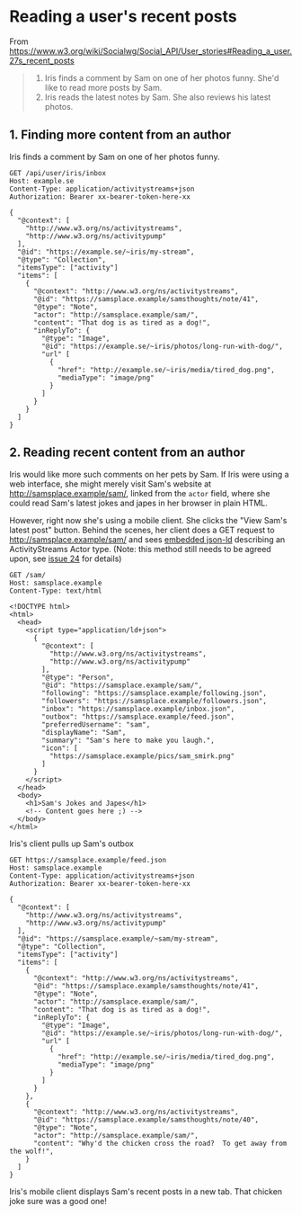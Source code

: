 # Reading a user's recent posts

From https://www.w3.org/wiki/Socialwg/Social_API/User_stories#Reading_a_user.27s_recent_posts

> 1. Iris finds a comment by Sam on one of her photos funny. She'd like to read more posts by Sam.
> 2. Iris reads the latest notes by Sam. She also reviews his latest photos.

## 1. Finding more content from an author

Iris finds a comment by Sam on one of her photos funny.

```
GET /api/user/iris/inbox
Host: example.se
Content-Type: application/activitystreams+json
Authorization: Bearer xx-bearer-token-here-xx

{
  "@context": [
    "http://www.w3.org/ns/activitystreams",
    "http://www.w3.org/ns/activitypump"
  ],
  "@id": "https://example.se/~iris/my-stream",
  "@type": "Collection",
  "itemsType": ["activity"]
  "items": [
    {
      "@context": "http://www.w3.org/ns/activitystreams",
      "@id": "https://samsplace.example/samsthoughts/note/41",
      "@type": "Note",
      "actor": "http://samsplace.example/sam/",
      "content": "That dog is as tired as a dog!",
      "inReplyTo": {
        "@type": "Image",
        "@id": "https://example.se/~iris/photos/long-run-with-dog/",
        "url" [
          {
            "href": "http://example.se/~iris/media/tired_dog.png",
            "mediaType": "image/png"
          }
        ]
      }
    }
  ]
}
```

## 2. Reading recent content from an author

Iris would like more such comments on her pets by Sam.  If Iris were
using a web interface, she might merely visit Sam's website at
http://samsplace.example/sam/, linked from the `actor` field, where she
could read Sam's latest jokes and japes in her browser in plain HTML.

However, right now she's using a mobile client.  She clicks the "View
Sam's latest post" button.  Behind the scenes, her client does a GET
request to http://samsplace.example/sam/ and sees
[embedded json-ld](http://www.w3.org/TR/json-ld/#embedding-json-ld-in-html-documents)
describing an ActivityStreams Actor type.  (Note: this method still
needs to be agreed upon, see
[issue 24](https://github.com/w3c-social/activitypump/issues/24)
for details)


```
GET /sam/
Host: samsplace.example
Content-Type: text/html

<!DOCTYPE html>
<html>
  <head>
    <script type="application/ld+json">
      {
        "@context": [
          "http://www.w3.org/ns/activitystreams",
          "http://www.w3.org/ns/activitypump"
        ],
        "@type": "Person",
        "@id": "https://samsplace.example/sam/",
        "following": "https://samsplace.example/following.json",
        "followers": "https://samsplace.example/followers.json",
        "inbox": "https://samsplace.example/inbox.json",
        "outbox": "https://samsplace.example/feed.json",
        "preferredUsername": "sam",
        "displayName": "Sam",
        "summary": "Sam's here to make you laugh.",
        "icon": [
          "https://samsplace.example/pics/sam_smirk.png"
        ]
      }
    </script>
  </head>
  <body>
    <h1>Sam's Jokes and Japes</h1>
    <!-- Content goes here ;) -->
  </body>
</html>
```

Iris's client pulls up Sam's outbox

```
GET https://samsplace.example/feed.json
Host: samsplace.example
Content-Type: application/activitystreams+json
Authorization: Bearer xx-bearer-token-here-xx

{
  "@context": [
    "http://www.w3.org/ns/activitystreams",
    "http://www.w3.org/ns/activitypump"
  ],
  "@id": "https://samsplace.example/~sam/my-stream",
  "@type": "Collection",
  "itemsType": ["activity"]
  "items": [
    {
      "@context": "http://www.w3.org/ns/activitystreams",
      "@id": "https://samsplace.example/samsthoughts/note/41",
      "@type": "Note",
      "actor": "http://samsplace.example/sam/",
      "content": "That dog is as tired as a dog!",
      "inReplyTo": {
        "@type": "Image",
        "@id": "https://example.se/~iris/photos/long-run-with-dog/",
        "url" [
          {
            "href": "http://example.se/~iris/media/tired_dog.png",
            "mediaType": "image/png"
          }
        ]
      }
    },
    {
      "@context": "http://www.w3.org/ns/activitystreams",
      "@id": "https://samsplace.example/samsthoughts/note/40",
      "@type": "Note",
      "actor": "http://samsplace.example/sam/",
      "content": "Why'd the chicken cross the road?  To get away from the wolf!",
    }
  ]
}
```

Iris's mobile client displays Sam's recent posts in a new tab.  That
chicken joke sure was a good one!
